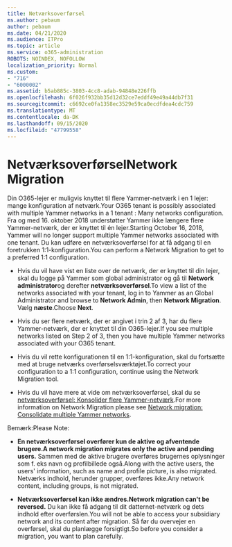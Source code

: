 ```yaml
---
title: Netværksoverførsel
ms.author: pebaum
author: pebaum
ms.date: 04/21/2020
ms.audience: ITPro
ms.topic: article
ms.service: o365-administration
ROBOTS: NOINDEX, NOFOLLOW
localization_priority: Normal
ms.custom:
- "716"
- "6000002"
ms.assetid: b5ab885c-3803-4cc8-adab-94848e226ffb
ms.openlocfilehash: 6f026f932bb35d12d32ce7eddf49e49a44db7f31
ms.sourcegitcommit: c6692ce0fa1358ec3529e59ca0ecdfdea4cdc759
ms.translationtype: MT
ms.contentlocale: da-DK
ms.lasthandoff: 09/15/2020
ms.locfileid: "47799558"
---
```

# <a name="network-migration"></a><span data-ttu-id="11521-102">Netværksoverførsel</span><span class="sxs-lookup"><span data-stu-id="11521-102">Network Migration</span></span>

<span data-ttu-id="11521-103">Din O365-lejer er muligvis knyttet til flere Yammer-netværk i en 1 lejer: mange konfiguration af netværk.</span><span class="sxs-lookup"><span data-stu-id="11521-103">Your O365 tenant is possibly associated with multiple Yammer networks in a 1 tenant : Many networks configuration.</span></span> <span data-ttu-id="11521-104">Fra og med 16. oktober 2018 understøtter Yammer ikke længere flere Yammer-netværk, der er knyttet til én lejer.</span><span class="sxs-lookup"><span data-stu-id="11521-104">Starting October 16, 2018, Yammer will no longer support multiple Yammer networks associated with one tenant.</span></span> <span data-ttu-id="11521-105">Du kan udføre en netværksoverførsel for at få adgang til en foretrukken 1:1-konfiguration.</span><span class="sxs-lookup"><span data-stu-id="11521-105">You can perform a Network Migration to get to a preferred 1:1 configuration.</span></span>
  
- <span data-ttu-id="11521-106">Hvis du vil have vist en liste over de netværk, der er knyttet til din lejer, skal du logge på Yammer som global administrator og gå til **Network administrator**og derefter **netværksoverførsel**.</span><span class="sxs-lookup"><span data-stu-id="11521-106">To view a list of the networks associated with your tenant, log in to Yammer as an Global Administrator and browse to **Network Admin**, then **Network Migration**.</span></span> <span data-ttu-id="11521-107">Vælg **næste**.</span><span class="sxs-lookup"><span data-stu-id="11521-107">Choose **Next**.</span></span>

- <span data-ttu-id="11521-108">Hvis du ser flere netværk, der er angivet i trin 2 af 3, har du flere Yammer-netværk, der er knyttet til din O365-lejer.</span><span class="sxs-lookup"><span data-stu-id="11521-108">If you see multiple networks listed on Step 2 of 3, then you have multiple Yammer networks associated with your O365 tenant.</span></span>

- <span data-ttu-id="11521-109">Hvis du vil rette konfigurationen til en 1:1-konfiguration, skal du fortsætte med at bruge netværks overførselsværktøjet.</span><span class="sxs-lookup"><span data-stu-id="11521-109">To correct your configuration to a 1:1 configuration, continue using the Network Migration tool.</span></span>

- <span data-ttu-id="11521-110">Hvis du vil have mere at vide om netværksoverførsel, skal du se [netværksoverførsel: Konsolider flere Yammer-netværk](https://docs.microsoft.com/yammer/configure-your-yammer-network/consolidate-multiple-yammer-networks).</span><span class="sxs-lookup"><span data-stu-id="11521-110">For more information on Network Migration please see [Network migration: Consolidate multiple Yammer networks](https://docs.microsoft.com/yammer/configure-your-yammer-network/consolidate-multiple-yammer-networks).</span></span>

<span data-ttu-id="11521-111">Bemærk:</span><span class="sxs-lookup"><span data-stu-id="11521-111">Please Note:</span></span>
  
- <span data-ttu-id="11521-112">**En netværksoverførsel overfører kun de aktive og afventende brugere.**</span><span class="sxs-lookup"><span data-stu-id="11521-112">**A network migration migrates only the active and pending users.**</span></span> <span data-ttu-id="11521-113">Sammen med de aktive brugere overføres brugernes oplysninger som f. eks navn og profilbillede også.</span><span class="sxs-lookup"><span data-stu-id="11521-113">Along with the active users, the users' information, such as name and profile picture, is also migrated.</span></span> <span data-ttu-id="11521-114">Netværks indhold, herunder grupper, overføres ikke.</span><span class="sxs-lookup"><span data-stu-id="11521-114">Any network content, including groups, is not migrated.</span></span>

- <span data-ttu-id="11521-115">**Netværksoverførsel kan ikke ændres.**</span><span class="sxs-lookup"><span data-stu-id="11521-115">**Network migration can't be reversed.**</span></span> <span data-ttu-id="11521-116">Du kan ikke få adgang til dit datternet-netværk og dets indhold efter overførslen.</span><span class="sxs-lookup"><span data-stu-id="11521-116">You will not be able to access your subsidiary network and its content after migration.</span></span> <span data-ttu-id="11521-117">Så før du overvejer en overførsel, skal du planlægge forsigtigt.</span><span class="sxs-lookup"><span data-stu-id="11521-117">So before you consider a migration, you want to plan carefully.</span></span>
